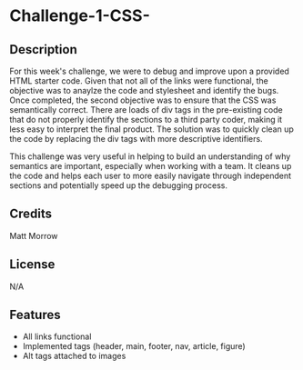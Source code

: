 # Challenge-1-CSS-

## Description

For this week's challenge, we were to debug and improve upon a provided HTML starter code.  Given that not all of the links were functional, the objective was to anaylze the code and stylesheet and identify the bugs.  Once completed, the second objective was to ensure that the CSS was semantically correct.  There are loads of div tags in the pre-existing code that do not properly identify the sections to a third party coder, making it less easy to interpret the final product.  The solution was to quickly clean up the code by replacing the div tags with more descriptive identifiers.

This challenge was very useful in helping to build an understanding of why semantics are important, especially when working with a team.  It cleans up the code and helps each user to more easily navigate through independent sections and potentially speed up the debugging process.

## Credits

Matt Morrow

## License

N/A

## Features

- All links functional
- Implemented tags (header, main, footer, nav, article, figure)
- Alt tags attached to images